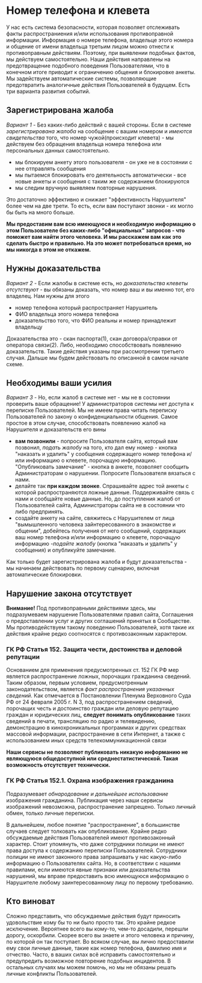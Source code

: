 # Номер телефона и клевета

У нас есть система безопасности, которая позволяет отслеживать факты распространиения и/или использования противоправной информации. Информация о номере телефона, владельце этого номера и общение от имени владельца третьим лицом можно отнести к противоправным действиям. Поэтому, при выявлении подобных фактов, мы действуем самостоятельно. Наши действия направлены на предотвращение подобного поведения Пользователями, что в конечном итоге приводит к ограничению общения и блокировке анкеты. Мы задействуем автоматические системы, позволяющие предотвратить аналогичные действия Пользователей в будущем. Есть три варианта развития событий.

## Зарегистрирована жалоба

_Вариант 1_ - Без каких-либо действий с вашей стороны. Если в системе _зарегистрирована жалоба_ на сообщение с вашим номером и _имеются свидетельства_ того, что номер чужой(происходит клевета) - мы действуем без обращения владельца номера телефона или персональных данных самостоятельно.  
* мы блокируем анкету этого пользователя - он уже не в состоянии с нее отправлять сообщения
* мы пытаемся блокировать его деятельность автоматически - все новые анкеты и сообщения с таким же содержанием блокируются
* мы следим вручную выявляем повторные нарушения.

Это достаточно эффективно и снижает "эффективность Нарушителя" более чем на две трети. То есть, если вам поступают звонки - их могло бы быть на много больше.

__Мы предоставим вам всю имеющуюся и необходимую информацию о этом Пользователе без каких-либо "официальных" запросов - что поможет вам найти этого человека. И мы расскажем вам как это сделать быстро и правильно. На это может потребоваться время, но мы никогда в этом не откажем.__


## Нужны доказательства

_Вариант 2_ - Если жалобы в системе есть, но _доказательства клеветы отсутствуют_ - вы обязаны доказать, что номер ваш и вы именно тот, его владелец. Нам нужны для этого
* номер телефона который распространяет Нарушитель
* ФИО владельца этого номера телефона
* доказательство того, что ФИО реальны и номер принадлежит владельцу

Доказательства это - скан паспорта(1), скан договора/справки от оператора связи(2). Либо, необходимо  способствовать появлению доказательств. Такие действия указаны при рассмотрении третьего случая.  Дальше мы будем действовать по описанной в самом начале схеме.

## Необходимы ваши усилия

_Вариант 3_ - Но, если жалоб в системе нет - мы не в состоянии проверить ваше обращение! У администраторов системы нет доступа к переписке Пользователей. Мы не имеем права читать переписку Пользователей по закону о конфиденциальности общения. Самое простое в этом случае, способствовать появлению жалоб на Нарушителя и доказательств его вины 
* __вам позвонили__ - попросите Пользователя сайта, который вам позвонил, _подать жалобу_ на того, кто дал ему номер - кнопка "наказать и удалить" у сообщения содержащего номер телефона и/или информацию о клевете, порочащую информацию. "Опубликовать замечание" - кнопка в анкете, позволяет сообщить Администраторам о нарушении. Попросите Пользователя вязаться с нами.
* делайте так __при каждом звонке__. Спрашивайте адрес той анкеты с которой распространяются ложные данные. Поддерживайте связь с нами и сообщайте новые данные. Но, до поступления жалоб от Пользователей сайта, Администраторы сайта не в состоянии что либо предпринять.
* создайте анкету на сайте, свяжитесь с Нарушителем от лица "вымышленного человека зайнтересованного в знакомстве и общении", добейтесь получения от него сообщений, содержащих ваш номер телефона и/или информацию о клевете, порочащую информацию -_подайте жалобу_ (кнопка "наказать и удалить" у сообщения) и опубликуйте замечание.

Как только будет зарегистрирована жалоба и будут доказательства - мы начинаем действовать по первому сценарию, включая автоматические блокировки.

## Нарушение закона отсутствует

**Внимание!** Под противоправными действиями здесь, мы подразумеваем нарушение Пользователями правил сайта, Соглашения о предоставлении услуг и других соглашений принятых в Сообществе. Мы противодействуем такому поведению Пользователей, хотя такие их действия крайне редко соотносятся с противозаконным характером.

### ГК РФ Статья 152. Защита чести, достоинства и деловой репутации

Основанием для применения предусмотренных ст. 152 ГК РФ мер является распространение ложных, порочащих гражданина сведений. Таким образом, первым условием, предусмотренным законодательством, является _факт распространения указанных сведений_. Как отмечается в Постановлении Пленума Верховного Суда РФ от 24 февраля 2005 г. N 3, под распространением сведений, порочащих честь и достоинство граждан или деловую репутацию граждан и юридических лиц, __следует понимать опубликование__ таких сведений в печати, трансляцию по радио и телевидению, демонстрацию в кинохроникальных программах и других средствах массовой информации, распространение в сети Интернет, а также с использованием иных средств телекоммуникационной связи

__Наши сервисы не позволяют публиковать никакую информанию не являющуюся общедоступной или среднестатистической. Такая возможность отсутствует технически.__

### ГК РФ Статья 152.1. Охрана изображения гражданина

Подразумевает _обнародование и дальнейшее использование_ изображения гражданина. Публикация через наши сервисы изображений невозможна, распространение запрещено. Только личный обмен, только личные переписки. 

В дальнейшем, любое понятие "распространение", в большинстве случаев следует толковать как опубликование. Крайне редко обсуждаемые действия Пользователей имеют противозаконный характер. Стоит упомянуть, что даже сотрудники полиции не имеют права доступа к содержанию переписки Пользователей. Сотрудники полиции не имеют законного права запрашивать у нас какую-либо информацию о Пользователях сайта. Но, в соответствии с нашими правилами, если имеются явные признаки или доказательства нарушений, мы вправе предоставить всю имеющуюся информацию о Нарушителе любому заинтересованному лицу по первому требованию.

## Кто виноват

Сложно представить, что обсуждаемые действия будут приносить удовольствие кому бы то ни было просто так. Это крайне редкое исключение. Вероятнее всего вы кому-то, чем-то досадили, перешли дорогу, оскорбили. Скорее всего вы знаете и этого человека и причину, по которой он так поступает. Во всяком случае, вы лично предоставили ему свои личные данные, такие как номер телефона, фамилию имя и отчество. Часто, в ваших силах всё исправить самостоятельно и предупредить возможное повторение подобных инцидентов. В остальных случаях мы можем помочь, но мы не обязаны решать личные конфликты Пользователей.
